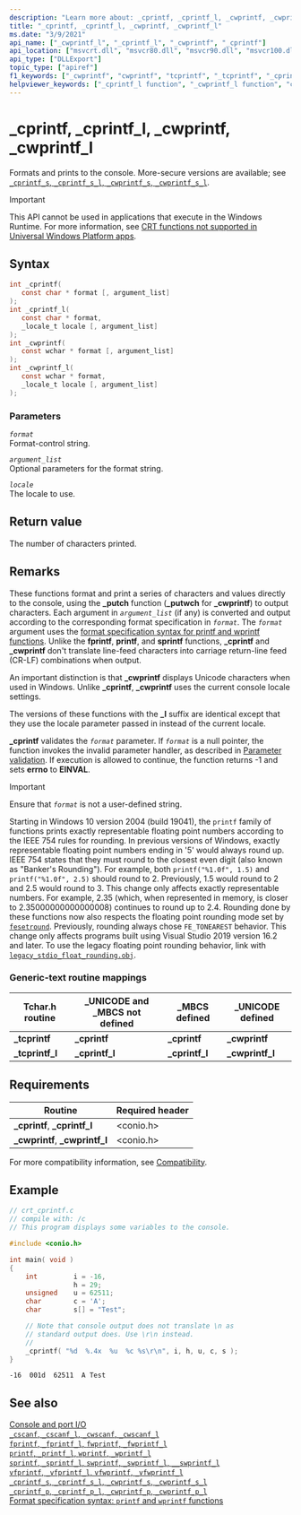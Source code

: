 ```yaml
---
description: "Learn more about: _cprintf, _cprintf_l, _cwprintf, _cwprintf_l"
title: "_cprintf, _cprintf_l, _cwprintf, _cwprintf_l"
ms.date: "3/9/2021"
api_name: ["_cwprintf_l", "_cprintf_l", "_cwprintf", "_cprintf"]
api_location: ["msvcrt.dll", "msvcr80.dll", "msvcr90.dll", "msvcr100.dll", "msvcr100_clr0400.dll", "msvcr110.dll", "msvcr110_clr0400.dll", "msvcr120.dll", "msvcr120_clr0400.dll", "ucrtbase.dll"]
api_type: ["DLLExport"]
topic_type: ["apiref"]
f1_keywords: ["_cwprintf", "cwprintf", "tcprintf", "_tcprintf", "_cprintf", "cwprintf_l", "tcprintf_l", "_tcprintf_l", "cprintf_l", "_cprintf_l", "_cwprintf_l"]
helpviewer_keywords: ["_cprintf_l function", "_cwprintf_l function", "cwprintf function", "cprintf_l function", "characters, printing to console", "printing characters to console", "_tcprintf_l function", "tcprintf function", "_tcprintf function", "tcprintf_l function", "_cwprintf function", "cwprintf_l function", "_cprintf function"]
---
```

# _cprintf, _cprintf_l, _cwprintf, _cwprintf_l

Formats and prints to the console. More-secure versions are available; see [`_cprintf_s`, `_cprintf_s_l`, `_cwprintf_s`, `_cwprintf_s_l`](cprintf-s-cprintf-s-l-cwprintf-s-cwprintf-s-l.md).

> [!IMPORTANT]
> This API cannot be used in applications that execute in the Windows Runtime. For more information, see [CRT functions not supported in Universal Windows Platform apps](../../cppcx/crt-functions-not-supported-in-universal-windows-platform-apps.md).

## Syntax

```C
int _cprintf(
   const char * format [, argument_list]
);
int _cprintf_l(
   const char * format,
   _locale_t locale [, argument_list]
);
int _cwprintf(
   const wchar * format [, argument_list]
);
int _cwprintf_l(
   const wchar * format,
   _locale_t locale [, argument_list]
);
```

### Parameters

*`format`*\
Format-control string.

*`argument_list`*\
Optional parameters for the format string.

*`locale`*\
The locale to use.

## Return value

The number of characters printed.

## Remarks

These functions format and print a series of characters and values directly to the console, using the **_putch** function (**_putwch** for **_cwprintf**) to output characters. Each argument in *`argument_list`* (if any) is converted and output according to the corresponding format specification in *`format`*. The *`format`* argument uses the [format specification syntax for printf and wprintf functions](../format-specification-syntax-printf-and-wprintf-functions.md). Unlike the **fprintf**, **printf**, and **sprintf** functions, **_cprintf** and **_cwprintf** don't translate line-feed characters into carriage return-line feed (CR-LF) combinations when output.

An important distinction is that **_cwprintf** displays Unicode characters when used in Windows. Unlike **_cprintf**, **_cwprintf** uses the current console locale settings.

The versions of these functions with the **_l** suffix are identical except that they use the locale parameter passed in instead of the current locale.

**_cprintf** validates the *`format`* parameter. If *`format`* is a null pointer, the function invokes the invalid parameter handler, as described in [Parameter validation](../parameter-validation.md). If execution is allowed to continue, the function returns -1 and sets **errno** to **EINVAL**.

> [!IMPORTANT]
> Ensure that *`format`* is not a user-defined string.
>
> Starting in Windows 10 version 2004  (build 19041), the `printf` family of functions prints exactly representable floating point numbers according to the IEEE 754 rules for rounding. In previous versions of Windows, exactly representable floating point numbers ending in '5' would always round up. IEEE 754 states that they must round to the closest even digit (also known as "Banker's Rounding"). For example, both `printf("%1.0f", 1.5)` and `printf("%1.0f", 2.5)` should round to 2. Previously, 1.5 would round to 2 and 2.5 would round to 3. This change only affects exactly representable numbers. For example, 2.35 (which, when represented in memory, is closer to 2.35000000000000008) continues to round up to 2.4. Rounding done by these functions now also respects the floating point rounding mode set by [`fesetround`](fegetround-fesetround2.md). Previously, rounding always chose `FE_TONEAREST` behavior. This change only affects programs built using Visual Studio 2019 version 16.2 and later. To use the legacy floating point rounding behavior, link with [`legacy_stdio_float_rounding.obj`](../link-options.md).

### Generic-text routine mappings

|Tchar.h routine|_UNICODE and _MBCS not defined|_MBCS defined|_UNICODE defined|
|---------------------|--------------------------------------|--------------------|-----------------------|
|**_tcprintf**|**_cprintf**|**_cprintf**|**_cwprintf**|
|**_tcprintf_l**|**_cprintf_l**|**_cprintf_l**|**_cwprintf_l**|

## Requirements

|Routine|Required header|
|-------------|---------------------|
|**_cprintf**, **_cprintf_l**|\<conio.h>|
|**_cwprintf**, **_cwprintf_l**|\<conio.h>|

For more compatibility information, see [Compatibility](../compatibility.md).

## Example

```C
// crt_cprintf.c
// compile with: /c
// This program displays some variables to the console.

#include <conio.h>

int main( void )
{
    int         i = -16,
                h = 29;
    unsigned    u = 62511;
    char        c = 'A';
    char        s[] = "Test";

    // Note that console output does not translate \n as
    // standard output does. Use \r\n instead.
    //
    _cprintf( "%d  %.4x  %u  %c %s\r\n", i, h, u, c, s );
}
```

```Output
-16  001d  62511  A Test
```

## See also

[Console and port I/O](../console-and-port-i-o.md)\
[`_cscanf`, `_cscanf_l`, `_cwscanf`, `_cwscanf_l`](cscanf-cscanf-l-cwscanf-cwscanf-l.md)\
[`fprintf`, `_fprintf_l`, `fwprintf`, `_fwprintf_l`](fprintf-fprintf-l-fwprintf-fwprintf-l.md)\
[`printf`, `_printf_l`, `wprintf`, `_wprintf_l`](printf-printf-l-wprintf-wprintf-l.md)\
[`sprintf`, `_sprintf_l`, `swprintf`, `_swprintf_l`, `__swprintf_l`](sprintf-sprintf-l-swprintf-swprintf-l-swprintf-l.md)\
[`vfprintf`, `_vfprintf_l`, `vfwprintf`, `_vfwprintf_l`](vfprintf-vfprintf-l-vfwprintf-vfwprintf-l.md)\
[`_cprintf_s`, `_cprintf_s_l`, `_cwprintf_s`, `_cwprintf_s_l`](cprintf-s-cprintf-s-l-cwprintf-s-cwprintf-s-l.md)\
[`_cprintf_p`, `_cprintf_p_l`, `_cwprintf_p`, `_cwprintf_p_l`](cprintf-p-cprintf-p-l-cwprintf-p-cwprintf-p-l.md)\
[Format specification syntax: `printf` and `wprintf` functions](../format-specification-syntax-printf-and-wprintf-functions.md)
